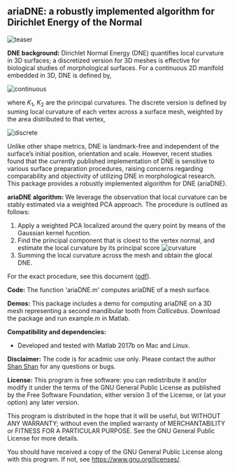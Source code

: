 ## ariaDNE: a robustly implemented algorithm for Dirichlet Energy of the Normal

![teaser](./ariaDNE/images/teaser.jpg?raw=true)

**DNE background:**
Dirichlet Normal Energy (DNE) quantifies local curvature in 3D surfaces; a discretized version for 3D meshes is effective for biological studies of morphological surfaces. For a continuous 2D manifold embedded in 3D, DNE is defined by,

![continuous](https://latex.codecogs.com/gif.latex?\int_{\Omega}&space;\mathscr{K}_1^2&space;&plus;&space;K_2^2&space;~&space;dA)

where *K*<sub>1</sub>, *K*<sub>2</sub> are the principal curvatures. The discrete version is defined by suming local curvature of each vertex across a surface mesh, weighted by the area distributed to that vertex,

![discrete](https://latex.codecogs.com/gif.latex?\sum_{V_j}&space;(K_{j,&space;1}^2&space;&plus;&space;K_{j,2}^2&space;)&space;\cdot&space;\mbox{Area}(V_j))

Unlike other shape metrics, DNE is landmark-free and independent of the surface’s initial position, orientation and scale. However, recent studies found that the currently published implementation of DNE is sensitive to various surface preparation procedures, raising concerns regarding comparability and objectivity of utilizing DNE in morphological research. This package provides a robustly implemented algorithm for DNE (ariaDNE).

**ariaDNE algorithm:** We leverage the observation that local curvature can be stably estimated via a weighted PCA approach. The procedure is outlined as follows:

1. Apply a weighted PCA localized around the query point by means of the Gaussian kernel fucntion.
2. Find the principal component that is cloest to the vertex normal, and estimate the local curvature by its principal score
![curvature](https://latex.codecogs.com/gif.latex?\frac{\sigma_{\mbox{chosen}}}{\sigma_1&space;&plus;&space;\sigma_2&space;&plus;&space;\sigma_3})
3. Summing the local curvature across the mesh and obtain the glocal DNE.

For the exact procedure, see this document ([pdf](./ariaDNE/images/algorithm.pdf)).

**Code:**
The function 'ariaDNE.m' computes ariaDNE of a mesh surface.

**Demos:**
This package includes a demo for computing ariaDNE on a 3D mesh representing a second mandibular tooth from *Callicebus*. Download the package and run example.m in Matlab.

**Compatibility and dependencies:**
- Developed and tested with Matlab 2017b on Mac and Linux.

**Disclaimer:** The code is for acadmic use only. Please contact the author [Shan Shan](https://sshanshans.github.io) for any questions or bugs.

**License:**
This program is free software: you can redistribute it and/or modify it under the terms of the GNU General Public License as published by the Free Software Foundation, either version 3 of the License, or (at your option) any later version.

This program is distributed in the hope that it will be useful, but WITHOUT ANY WARRANTY; without even the implied warranty of
MERCHANTABILITY or FITNESS FOR A PARTICULAR PURPOSE.  See the GNU General Public License for more details.

You should have received a copy of the GNU General Public License along with this program.  If not, see <https://www.gnu.org/licenses/>.



